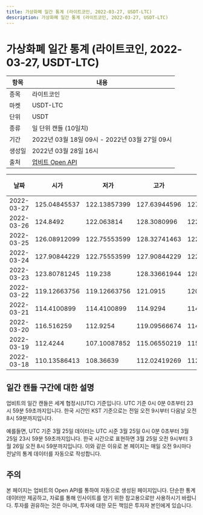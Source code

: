 ```yaml
---
title: 가상화폐 일간 통계 (라이트코인, 2022-03-27, USDT-LTC)
description: 가상화폐 일간 통계 (라이트코인, 2022-03-27, USDT-LTC)
---
```


가상화폐 일간 통계 (라이트코인, 2022-03-27, USDT-LTC)
===

|항목|내용|
|--|--|
|종목|라이트코인|
|마켓|USDT-LTC|
|단위|USDT|
|종류|일 단위 캔들 (10일치)|
|기간|2022년 03월 18일 09시 - 2022년 03월 27일 09시|
|생성일|2022년 03월 28일 16시|
|출처|[업비트 Open API](https://docs.upbit.com)|


|날짜|시가|저가|고가|종가|비고|
|--|--|--|--|--|--|
|2022-03-27|125.04845537|122.13857399|127.63944596|127.62661916|    |
|2022-03-26|124.8492|122.063814|128.3080996|122.13857399|    |
|2022-03-25|126.08912099|122.75553599|128.32741463|122.75553599|    |
|2022-03-24|127.90844229|122.75553599|127.90844229|122.75553599|    |
|2022-03-23|123.80781245|119.238|128.33661944|128.33661944|    |
|2022-03-22|119.12663756|119.12663756|121.0915|120.97040849|    |
|2022-03-21|114.4100899|114.4100899|114.9294|114.52449999|    |
|2022-03-20|116.516259|112.9254|119.09566674|114.70829171|    |
|2022-03-19|112.4244|107.10087852|115.06550219|115.06550219|    |
|2022-03-18|110.13586413|108.36639|112.02419269|112.02419269|    |


일간 캔들 구간에 대한 설명
---


업비트의 일간 캔들은 세계 협정시(UTC) 기준입니다. 
UTC 기준 0시 0분 0초부터 23시 59분 59초까지입니다. 
한국 시간인 KST 기준으로는 전일 오전 9시부터 다음날 오전 8시 59분까지입니다. 


예를들면, UTC 기준 3월 25일 데이터는 UTC 시준 3월 25일 0시 0분 0초부터 3월 25일 23시 59분 59초까지입니다. 
한국 시간으로 표현하면 3월 25일 오전 9시부터 3월 26일 오전 8시 59분까지입니다. 
이와 같은 이유로 본 페이지는 매일 오전 9시마다 전날의 통계 데이터를 자동으로 작성합니다. 


주의
---


본 페이지는 업비트의 Open API를 통하여 자동으로 생성된 페이지입니다. 
단순한 통계 데이터만 제공하고, 자료를 통해 인사이트를 얻기 위한 참고용으로만 사용하시기 바랍니다. 
투자를 권유하는 것은 아니며, 투자에 대한 모든 책임은 투자자 본인에게 있습니다. 
